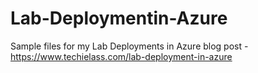 # Lab-Deploymentin-Azure
Sample files for my Lab Deployments in Azure blog post - https://www.techielass.com/lab-deployment-in-azure
